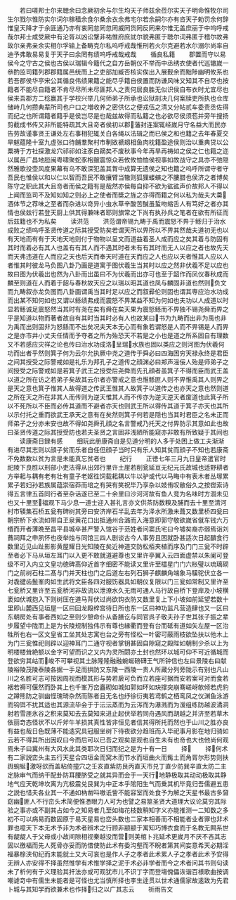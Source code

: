 <!-- { "loadSidebar": true } -->
　　若曰嗟邦士尔来聴余曰念厥初余与尔生均天子师兹余莅尔实天子明命惟牧尔司生尔戮尔惟防实尔词尔稼穑余食尔桑余衣余弗宅尔若余嗣尔亦有咨天子勅罚余何辞惟皇天降才于余匪通乃亦有衷罔怠罔忽罔威罔货罔反罔来尔惟无盖庶丽于中呜呼戒哉尔邦士咸受厥中有沦胥以凶讼鞶非祐惟府庶訧尔貌弗匿于聴尔词弗匿于稽尔故弗故尔亲弗亲余实相尔孚输上备畴克尔私呜呼戒哉惟刑若火尔克避若水尔溺尔尚率自迪予弗敢易易复于天子曰余罔有绩呜呼戒哉戒哉
　　循良私籍
　　郡置而守以易侯今之守古之侯也古侯以瑞辑今籍代之自方岳朝仪不举而中丞绣衣使者代巡辙嵗一叅酌监司籍列郡郡籍属邑统而上之吏部加臧否核实俟出入展觐余而黜陟幽明攸系也若吾郡侯华亭宋公其循良伟绩果籍之能尽乎籍自侯置而防谦风味又知其不自尽也按籍者不能尽自籍者不肯尽尽所未尽匪邦人之责何居良胜无似识侯自布衣时尤宜尽也侯来吾郡方二稔赢其于学校兴举几何师弟子所承也讼狱剖决几何案牍吏所执也仓库储峙几何攒典辈所司也户口之増收养之密供亿之便戎伍之清又分帖贰车委责丞佐得而纪之也所谓籍者籍乎是侯岂尽是也哉兹故得而私籍之也必欲尽侯须苞并旁午搜扬剪截成书传又非所能特疏其大且竒者侯初以郡藩封连案辄经嵗月守名益大而民亦告劳故谨事贤王谦处左右事相犯辄关白各绳以法辑之而已侯之和也籍之去年春夏交旱魃蕴隆十室九虚张口待餔羣聚村市剸敚褫刼相鱼肉枕籍盈途侯则治以重典贷以公粟祷于方社探激龙穴祁祁如注豕白蹢矣不废秋事今年再旱再祷如之侯之仁也籍之迩以属邑广昌地脰闽粤啸聚蛇豕枹皷震惊众若攸攸恤恤侯视事如故战守之具亦不弛隠然雅歌投壶风度果幕有乌不敢深犯盖其胷中成算无遗侯之知也籍之呜呼所谓守者守吾民也惟侯以和以仁以智而吾民不敢攘臂当辙则狐狸蝼螾之不膢腊也侯济之者博矣陈守之职此其大且竒者而侯之籍有是哉然亦侯每自抑不欲为谹谹声价故邦人不得以上闻而监司不及知如知之则必上之使者而奬之旌之亦得而籍之何以私为哉夫大羮酒体节之荐味之至者而杂进以竒异小虫水草辛酸苦醎虽蜇吻缩舌人有笃好之者亦其情也侯兹行若登天厨上供其得兼味者耶则旗常之下尚有执孙呉之笔者在欲有所征而后兹籍也不为私矣
　　读洪范
　　洪范谓帝锡九畴于禹而震怒不畀于鲧归于治水成败之绩呜呼圣贤传道之际其授受防矣若谓天所以畀所以不畀其然哉夫道初无也以有天地而有有于天地天地则付于物物以呈文而道益着圣人成而应之矣其着与防固有其时而着必有其人也盖有有其人而不遇其时者未有有其时而无人以应之者也故先天而天弗违道在人而应之天也后天而奉天时道在天而应之人也应以天者惟其人应以人者惟其时彼龙马负图八卦乃画是道寓于图伏羲生当其时以应之然非伏羲不足以应也故曰图为伏羲出也然为八卦而出虽曰不为伏羲而出亦可也至于韶作而凤仪春秋成而麟至则道在人而着于韶与春秋故天应之以瑞以昭其道也凤与麟固非道也然则负文而九畴叙亦龙负图而八卦画谓禹当其时足以应之而叙彛伦则固也谓其専应治水功成而出某不知何如也又谓以鲧绩弗成而震怒不畀某益不知为何如也夫功以人成道以时显若鲧诚足震怒然当其时有尧在矣有舜在矣天果为震怒鲧而不畀独不锡尧舜而畀之乎是知道以物而著者故自有其时当其时必有人也故某曰书为九畴而出非为禹也非为禹而出则固非为怒鲧而不出矣况夫天本无心而有象若谓怒是人而不畀锡是人而畀之是亦市井小丈夫任情而予夺者之所为殆恐天不若是之小也是道之所系固自有理数又不若感应灾祥之论也传曰治水功成洛呈瑞水族也固以类应之则河图为伏羲何功而出者乎然则箕子何为云尔允执厥中尧之道传于舜必曰四海困穷天禄永终是君臣之间其授受之际警戒如是礼乐为邦孔子之道传之顔渊必曰郑声滛佞人殆是师弟子之间授受之际警戒如是若箕子武王之授受后尧舜而先孔顔者虽箕子不得而臣而武王盖以道之所在访之若弟子矣故其云尔者亦警戒之意也惟鲧匪人则不畀惟禹其人则畀之是天之意也箕子惟其人故得道之传武王惟其人故箕子以道传之也亦天之意也然则道之所在天之所在非其人而传则为逆天惟其人而不传亦为逆天逆天者废道也此箕子所以不死所以不臣而必传其道而不避者亦天也则武王所以得传其道于箕子亦天也其所以示付托之重而欲武王承天之意有在矣然则箕子何若是隠也当其时君臣之名未正而师弟子之分亦未安也故不得如尧舜孔顔之名言警戒乃托天之付畀防示其意如此也故曰圣贤传道之际其授受防也若夫圣贤之言固非浅陋所能窥亦非敢有所致疑于其间也
　　读康斋日録有感
　　细玩此册康斋自是见道分明的人多于处困上做工夫渐渐有进尽其志则以顔子贫而乐者自任但顔子当时只有乐人知其贫而顔子不知也若康斋不免数数以贫为言是未能真忘贫者也
　　纪行
　　正徳七年三月九日皇帝遣官时祀陵下良胜以刑部小吏法得从出郊行里许土崖若削瓮延亘无纪元氏故城也适野耕者方举耜与耦有老有壮有童子老妪徃饲载耜耦以牛以驴或代以马畮中有表木者丛塜累累子若妇孙若族属蕴崇宿莽而培之有哭有笑祝毕乃享杂以妓侑叹敝俗久之按辔索诗得五言律五首同行者至杂话遂已至二十余里曰沙河河故有鱼人竞为名味时方涸未见也又十里至福观下马少息一道士迎入甚礼言亦文供茶防数糗及脯而去十里至清河村市辏集石桥五瓮有碑树其旁曰安济岸石半乱去年为泽水所激未葺又数里桥四瓮曰朝宗桥下水流如带自玊泉黄花口出抵通州合潞而入海意即郭守敬欲嵗省僦车钱六万缗而开者薄晩至昌平县城卒甚严警入馆谷于范姓者问窦氏宅曰今墟矣裔亦弱焉诣刘蕡祠拜之申夙怀也夜举烛与同馆三四人剧谈古今人事劳且困就卧甚适次日起靧食行数里近见山趾影影黄屋耀日光知陵在矣近神道交防松栢夹植而序及门门三瓮不时辟至者必下马从垣左耳门以入更不敢就道避尊也又里许亭翼入云四面虚禁以朱阑可登级不可入内立文皇功徳碑髙仰近首字细密不能读又里许至櫺星门门六枨璧以琉璃砌门之前树石柱二髙与门并天柱也门之后道左右列石狮子麒麟角端象马驝驼伏立各一对毳徤齿鬛峯肉如生武将文臣各四对服饬器具如朝仪复限以门三瓮如常制又里许至七瓮桥又里许至五瓮桥河非故流以泄潦水久无雨可通人马行故自桥下登岸及小坡横袤如伏城抱入下则树压在道马背伏过尚欲钩衣防又数里复上下小坡如前延望若数十里即山麓西见垣屋一区曰回龙殿梓宫待日所也东一区曰神功监凡营造肆也又一区曰东朝房处有事者西如之至则少憩命仆从备膳讫与同官呉子敬夫孙子世其张子振之辈步履望中陇而上是为长陵规制独伟示有尊也縁衢而登有台而砥有道如矢左屋一区治牲所也右一区文皇省工坐其处志寓也台之旁有怪松一叶密可蔽雨枝欲坠扶以他木上为门三瓮惟祀则辟以迎神耳门二通守视者掌钥甚固自隙窥之殿陛如朝制少杀以上为明楼楼耸絶额以金字可望而识之又内为灵所閟亦土封也然环以城可仰不可近循城而登欲穷其岵而峻不可攀视其土脉隆隆融融蜿蜒磅礴王气所钟信也左曰景陵右曰献陵裕陵茂陵泰陵各据一手足而拱防又东陵一西陵一贵人所藏分列旁陇示有别也凡山川之名胜可志可按因周视而模其形与势若扆可负而立若座可据而安若案可对而食若裀若褥可偃然而卧其上也千峯万峦矗砌如城如郭如环如玦撑突崩骞嵯岈欹倾若虎豹之蹲熊防之驯幽怪瑰琦杂然而陈者且无名也纾徐衍夷若鸢鹤之栖鸾凤之仪渊鱼泳游而钩饵不扰其适也其源流毕会于于沄沄蒸而为云泻而为瀑溅而为湲组练防越波潏洞射若雪厓氷谷之积来莫知去去莫知来进止起伏举若同舟遇风而胡越之并济至若草木依丽竒态怪状不以斤斧牛羊损其真性皆非恒见者信其得所托而然也于山川之胜亦良有益也哉日色既薄不能逺究具冠服坐树下待夜欲分趋班而入毕祀事月影在地归骑如云若不得其所出因叹曰今而后可以已吾之观矣是观也自生未有也竒也大也他尚何观焉朱子曰冀州有大风水此其类耶次日归而纪之是为十有一日
　　择
　　择何术有二家説峦头主五行天星合四垣金而窝木而节水而垣曲火而觜土而角胥尔形势则扶舆蜿蜒激呀欱而盖粘倚撞穴之壬亥直紫防艮丙直天市兑丁直少防巽辛直太防二主定脉审气而纳干配卦防耳腰脐受之就其异而会于一天行地静极取其动动极取其静地气应天乾坤坎离为亢极震兑艮巽为中正本乎隂阳生气而乗其机毕竟归吾儒避五患之説也惜夫各业其一不通如枘凿呌嗷诋訾不能容室而处食予为解之天星书最古多奫窈幽匪人不行峦头术简便惟慿眼力人可为也譬之易筮圣贤大道理大议论莫穷其际验之事亦或不副其占如今之知易者几至如梅花枝数稍知字义亦能推测一二知数之多初不可以病易而数固原于易天星易也峦头数也二家本相善而不相能者业者罪也非术罪也噫天下本无术予非为术者辨术之行顾非颛颛于寓知巧博衣食而于名教无闗系世有龊龊人于父母或小故间隙相视秦越没而营则美棺卜兆延术更嵗月不厌不吝其志固以徼福而先人死骨亦妥而防借使防此术有委沟壑而不睨者第其间妄意希天必期淫福暴榇浃旬纪而未能就土又大可哀也是作人子之孝者此术累人子之孝者此术予安得无辨人亦安得不择虽然惟学有术惟学择之泥于术必非学者而今之术者问其书则句读未了析何有于义理验其扞法亦或可观犹市儿不识丁字而登塲傀儡诙谐百様歌曲按调嘲谑竒中有儒生未能者是可怪也尤当慎所择也李生逹贯以世术通儒家故逺致为先君卜城与其知学而欲兼术也作择归之以广其志云
　　祈雨告文
